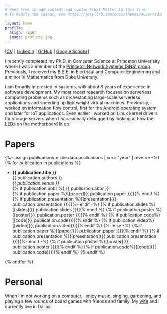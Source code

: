 ```yaml
---
# Feel free to add content and custom Front Matter to this file.
# To modify the layout, see https://jekyllrb.com/docs/themes/#overriding-theme-defaults

layout: home
profile:
  align: right
  image: prof_pic.jpg
---
```


<!-- ![image](assets/peacock.jpg){: style="float: right"; height="25%" width="25%"} -->

\[[CV](https://raw.githubusercontent.com/LedgeDash/ledgedash.github.io/main/assets/files/cv-davidliu.pdf) \| [LinkedIn](https://www.linkedin.com/in/david-hao-liu-160307/) \| [GitHub](https://github.com/LedgeDash) \| [Google Scholar](https://scholar.google.com/citations?user=Mg4erJ8AAAAJ&hl=en)\]

I recently completed my Ph.D. in Computer Science at Princeton Univerisity
where I was a member of the
[Princeton Network Systems (SNS) group](https://sns.cs.princeton.edu/).
Previously, I received my B.S.E. in Electrical and Computer Engineering and a minor in
Mathematics from Duke University.

I am broadly interested in systems, with about 8 years of experience in software development.
My most recent research focuses on serverless computing problems such as orchestrating large-scale
serverless applications and speeding up lightweight virtual machines.
Previously, I worked on information flow control, first for the Android operating system and
later for IoT applications. Even earlier I worked on Linux kernel drivers for storage
servers when I occasionally debugged by looking at how the LEDs on the
motherboard lit up.

# Papers

{%- assign publications = site.data.publications | sort: "year" | reverse -%}
{% for publication in publications %}

* __{{ publication.title }}__  
   {{ publication.authors }}  
   _{{ publication.venue }}_  
   {% if publication.abbr %} {{ publication.abbr }}  
   {% if publication.paper %}\[[paper]({{ publication.paper }})\]{% endif %}
   {% if publication.presentation %}\[[presentation]({{ publication.presentation }})\]{%- endif -%}
   {% if publication.slides %}\[[slides]({{ publication.slides }})\]{% endif %}
   {% if publication.poster %}\[[poster]({{ publication.poster }})\]{% endif %}
   {% if publication.code%}\[[code]({{ publication.code}})\]{% endif %}
   {% if publication.video%}\[[video]({{ publication.video}})\]{% endif %}
   {%- else -%}
   {% if publication.paper %}\[[paper]({{ publication.paper }})\]{% endif %}
   {% if publication.presentation %}\[[presentation]({{ publication.presentation }})\]{%- endif -%}
   {% if publication.poster %}\[[poster]({{ publication.poster }})\]{% endif %}
   {% if publication.code%}\[[code]({{ publication.code}})\]{% endif %}
   {% endif %}

{% endfor %}


# Personal

When I'm not working on a computer, I enjoy music, singing, gardening, and
playing a few rounds of board games with friends and family. My [wife](https://www.smu.edu/cox/Our-People-and-Community/Faculty/Rowena-J-Gan) and I currently live in Dallas.
